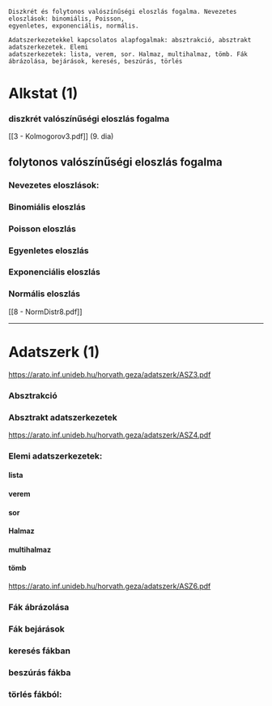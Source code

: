 ```
Diszkrét és folytonos valószínűségi eloszlás fogalma. Nevezetes eloszlások: binomiális, Poisson,
egyenletes, exponenciális, normális.

Adatszerkezetekkel kapcsolatos alapfogalmak: absztrakció, absztrakt adatszerkezetek. Elemi
adatszerkezetek: lista, verem, sor. Halmaz, multihalmaz, tömb. Fák ábrázolása, bejárások, keresés, beszúrás, törlés
```

# Alkstat (1)

### diszkrét valószínűségi eloszlás fogalma
[[3 - Kolmogorov3.pdf]]
(9. dia)
## folytonos valószínűségi eloszlás fogalma

### Nevezetes eloszlások:

### Binomiális eloszlás

### Poisson eloszlás

### Egyenletes eloszlás


### Exponenciális eloszlás


### Normális eloszlás
[[8 - NormDistr8.pdf]]

---------------------------------------------------------------
# Adatszerk (1)

https://arato.inf.unideb.hu/horvath.geza/adatszerk/ASZ3.pdf
### Absztrakció


### Absztrakt adatszerkezetek


https://arato.inf.unideb.hu/horvath.geza/adatszerk/ASZ4.pdf
### Elemi adatszerkezetek:
#### lista

#### verem

#### sor

#### Halmaz

#### multihalmaz

#### tömb


https://arato.inf.unideb.hu/horvath.geza/adatszerk/ASZ6.pdf
### Fák ábrázolása

### Fák bejárások

### keresés fákban

### beszúrás fákba

### törlés fákból: